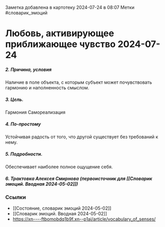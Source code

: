 Заметка добавлена в картотеку 2024-07-24 в 08:07
Метки #словарик_эмоций 

#  Любовь, активирующее приближающее чувство 2024-07-24

##### 2. Причина, условия
Наличие в поле объекта, с которым субъект может почувствовать гармонию и наполненность смыслом.
##### 3. Цель.
Гармония
Самореализация
##### 4. По-простому
Устойчивая радость от того, что другой существует без требований к нему.
##### 5. Подробности.
Обеспечивает наиболее полное ощущение себя.
##### 6. Трактовка Алексея Смирнова (первоисточник для [[Словарик эмоций. Вводная 2024-05-02]])



### Ссылки
- [[Состояние, словарик эмоций 2024-05-02]]
- [[Словарик эмоций. Вводная 2024-05-02]]
- https://xn----ftbomobdq1b9f.xn--p1ai/article/vocabulary_of_senses/




